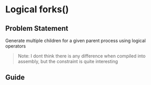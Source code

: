 # Logical forks()

## Problem Statement
Generate multiple children for a given parent process using logical operators
> Note: I dont think there is any difference when compiled into assembly, but the constraint is quite interesting

## Guide

   
